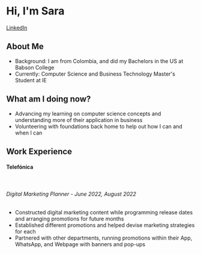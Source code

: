<head>
    <h1 style=text-align: center;>Hi, I'm Sara</h1>
    <a href="https://www.linkedin.com/feed/">LinkedIn</a>
</head>
<body>
       
<div class="content">
    <div class="section">
        <h2 class="section-title">About Me</h2>
        <p class="section-content">
            <ul>
                <li>Background: I am from Colombia, and did my Bachelors in the US at Babson College</li>
                <li>Currently: Computer Science and Business Technology Master's Student at IE</li>
            </ul>
        </p>
    </div>
    <div class="section">
        <h2 class="section-title">What am I doing now?</h2>
        <p class="section-content">
            <ul>
                <li>Advancing my learning on computer science concepts and understanding more of their application in business</li>
                <li>Volunteering with foundations back home to help out how I can and when I can</li>
            </ul>
        </p>
    </div>
    <div class="section">
        <h2 class="section-title">Work Experience</h2>
        <p class="section-content">
            <h4>Telefónica</h4>
            <br>
            <h6>Digital Marketing Planner - June 2022, August 2022</h6>
            <ul>
                <li>Constructed digital marketing content while programming release dates and arranging promotions for future months</li>
                <li>Established different promotions and helped devise marketing strategies for each</li>
                <li>Partnered with other departments, running promotions within their App, WhatsApp, and Webpage with banners and pop-ups</li>
            </ul>
        </p>
    </div>
    <!-- Additional sections such as Skills, Work Experience, Certifications, or Publications can be added here -->
</div>
</body>
